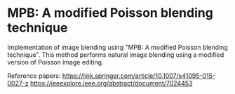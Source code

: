 # MPB: A modified Poisson blending technique

Implementation of image blending using "MPB: A modified Poisson blending technique". This method performs natural image blending using a modified version of Poisson image editing.

Reference papers:
https://link.springer.com/article/10.1007/s41095-015-0027-z
https://ieeexplore.ieee.org/abstract/document/7024453

